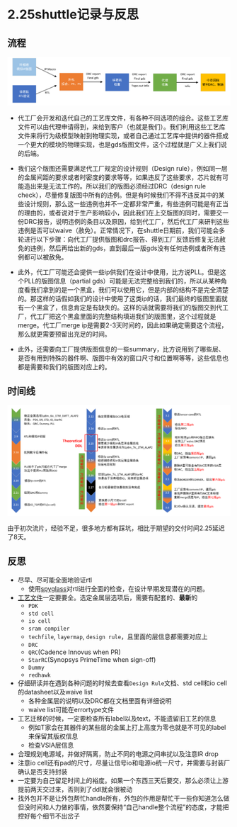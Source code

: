 # 2.25shuttle记录与反思

## 流程

![part](image.png)

- 代工厂会开发和迭代自己的工艺库文件，有各种不同选项的组合。这些工艺库文件可以由代理申请得到，来给到客户（也就是我们）。我们利用这些工艺库文件来将行为级模型映射到物理实现，或者自己通过工艺库中提供的器件搭成一个更大的模块的物理实现，也是gds版图文件，这个过程就是广义上我们说的后端。

- 我们这个版图还需要满足代工厂规定的设计规则（Design rule），例如同一层的金属间距的要求或者时密度的要求等等，如果违反了这些要求，芯片就有可能造出来是无法工作的。所以我们的版图必须经过DRC（design rule check），尽量修复版图中所有的违例。但是有时候我们不得不违反其中的某些设计规则，那么这一些违例也并不一定都非常严重，有些违例可能是有正当的理由的，或者说对于生产影响较小，因此我们在上交版图的同时，需要交一份DRC报告，说明违例的条目以及原因，给到代工厂，然后代工厂来研判这些违例是否可以waive（赦免）。正常情况下，在shuttle日期前，我们可能会多轮进行以下步骤：向代工厂提供版图和drc报告、得到工厂反馈后修复无法赦免的违例，然后再给出新的gds，直到最后一版gds没有任何违例或者所有违例都可以被赦免。

- 此外，代工厂可能还会提供一些ip供我们在设计中使用，比方说PLL。但是这个PLL的版图信息（partial gds）可能是无法完整给到我们的，所以从某种角度看我们拿到的是一个黑盒，我们可以使用它，但是内部的结构不是完全清楚的。那这样的话假如我们的设计中使用了这类ip的话，我们最终的版图里面就有一个黑盒了，信息肯定是有缺失的。这样的话就需要将我们的版图交到代工厂，代工厂把这个黑盒里面的完整结构填进我们的版图里，这个过程就是merge。代工厂merge ip是需要2-3天时间的，因此如果确定需要这个流程，那么就更需要预留出充足的时间。

- 此外，还需要向工厂提供版图信息的一些summary，比方说用到了哪些层、是否有用到特殊的器件啊、版图中有效的窗口尺寸和位置啊等等，这些信息也都是需要和我们的版图对应上的。

## 时间线

![time](image-1.png)

由于初次流片，经验不足，很多地方都有踩坑，相比于期望的交付时间2.25延迟了8天。

## 反思

- 尽早、尽可能全面地验证rtl
  - 使用[spyglass](/frontend/spyglass.md)对rtl进行全面的检查，在设计早期发现潜在的问题。
- [工艺文件](/basic/smic28HKD.md)一定要要全。选定金属层选项后，需要有配套的、**最新**的
  - `PDK`
  - `std cell`
  - `io cell`
  - `sram compiler`
  - `techfile`, `layermap`, `design rule`，且里面的层信息都需要对应上
  - `DRC`
  - `QRC`(Cadence Innovus when PR)
  - `StarRC`(Synopsys PrimeTime when sign-off)
  - `Dummy`
  - `redhawk`
- 仔细研读并在遇到各种问题的时候去查看`Design Rule`文档、std cell和io cell的datasheet以及waive list
  - 各种金属层的说明以及DRC都在文档里面有详细说明
  - waive list可能在errortype文件
- 工艺迁移的时候，一定要检查所有label以及text，不能遗留旧工艺的信息
  - 例如T家会在其器件的某些层的金属上打上高度为零也就是不可见的label来保留其版权信息
  - 检查VSIA层信息
- 合理规划电源域，并做好隔离，防止不同的电源之间串扰以及注意IR drop
- 注意io cell还有pad的尺寸，尽量让信号io和电源io统一尺寸，并需要与封装厂确认是否支持封装
- 一定要为自己留足时间上的裕度。如果一个东西三天后要交，那么必须让上游提前两天交过来，否则到了ddl就会很被动
- 找外包并不是让外包帮忙handle所有，外包的作用是帮忙干一些你知道怎么做但没时间和人力做的事情，依然要保持“自己handle整个流程”的态度，才能把控好每个细节不出岔子
